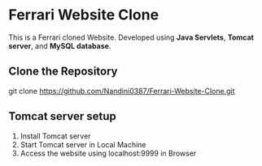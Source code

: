 # Ferrari Website Clone
This is a Ferrari cloned Website.
Developed using **Java Servlets**, **Tomcat server**, and **MySQL database**.
## Clone the Repository
git clone https://github.com/Nandini0387/Ferrari-Website-Clone.git
## Tomcat server setup
1. Install Tomcat server
2. Start Tomcat server in Local Machine
3. Access the website using localhost:9999 in Browser
